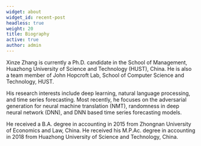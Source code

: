 ```yaml
---
widget: about
widget_id: recent-post
headless: true
weight: 20
title: Biography
active: true
author: admin
---
```

Xinze Zhang  is currently a Ph.D. candidate in the School of Management, Huazhong University of Science and Technology (HUST), China. He is also a team member of John Hopcroft Lab, School of Computer Science and Technology, HUST. 

His research interests include deep learning, natural language processing, and time series forecasting. Most recently, he focuses on the adversarial generation for neural machine translation (NMT), randomness in deep neural network (DNN), and DNN based time series forecasting models.

He received a B.A. degree in accounting in 2015 from Zhongnan University of Economics and Law, China. He received his M.P.Ac. degree in accounting in 2018 from Huazhong University of Science and Technology, China.